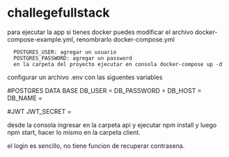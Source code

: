 # challegefullstack
para ejecutar la app
si tienes docker puedes modificar el archivo docker-compose-example.yml, renombrarlo docker-compose.yml

      POSTGRES_USER: agregar un usuario
      POSTGRES_PASSWORD: agregar un password
      en la carpeta del proyecto ejecutar en consola docker-compose up -d 
      
configurar un archivo .env con las siguentes variables
      
 
#POSTGRES DATA BASE
DB_USER = 
DB_PASSWORD = 
DB_HOST =
DB_NAME = 

#JWT
JWT_SECRET = 

desde la consola ingresar en la carpeta api y ejecutar npm install y luego npm start, hacer lo mismo en la carpeta client.

el login es sencillo, no tiene funcion de recuperar contrasena. 
